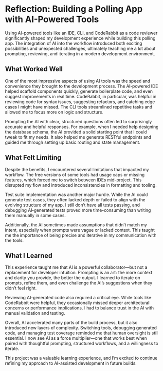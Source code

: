 # Reflection: Building a Polling App with AI-Powered Tools

Using AI-powered tools like an IDE, CLI, and CodeRabbit as a code reviewer significantly shaped my development experience while building this polling app. The integration of AI into the workflow introduced both exciting possibilities and unexpected challenges, ultimately teaching me a lot about prompting, reviewing, and iterating in a modern development environment.

## What Worked Well

One of the most impressive aspects of using AI tools was the speed and convenience they brought to the development process. The AI-powered IDE helped scaffold components quickly, generate boilerplate code, and even suggest improvements in real time. CodeRabbit, in particular, was helpful in reviewing code for syntax issues, suggesting refactors, and catching edge cases I might have missed. The CLI tools streamlined repetitive tasks and allowed me to focus more on logic and structure.

Prompting the AI with clear, structured questions often led to surprisingly accurate and helpful responses. For example, when I needed help designing the database schema, the AI provided a solid starting point that I could tweak to fit my needs. It also helped me generate RESTful endpoints and guided me through setting up basic routing and state management.

## What Felt Limiting

Despite the benefits, I encountered several limitations that impacted my workflow. The free versions of some tools had usage caps or missing features, which forced me to switch between IDEs mid-project. This disrupted my flow and introduced inconsistencies in formatting and tooling.

Test suite implementation was another major hurdle. While the AI could generate test cases, they often lacked depth or failed to align with the evolving structure of my app. I still don’t have all tests passing, and debugging AI-generated tests proved more time-consuming than writing them manually in some cases.

Additionally, the AI sometimes made assumptions that didn’t match my intent, especially when prompts were vague or lacked context. This taught me the importance of being precise and iterative in my communication with the tools.

## What I Learned

This experience taught me that AI is a powerful collaborator—but not a replacement for developer intuition. Prompting is an art: the more context and clarity you provide, the better the output. I learned to iterate on prompts, refine them, and even challenge the AI’s suggestions when they didn’t feel right.

Reviewing AI-generated code also required a critical eye. While tools like CodeRabbit were helpful, they occasionally missed deeper architectural concerns or performance implications. I had to balance trust in the AI with manual validation and testing.

Overall, AI accelerated many parts of the build process, but it also introduced new layers of complexity. Switching tools, debugging generated code, and managing test coverage reminded me that human oversight is still essential. I now see AI as a force multiplier—one that works best when paired with thoughtful prompting, structured workflows, and a willingness to iterate.

This project was a valuable learning experience, and I’m excited to continue refining my approach to AI-assisted development in future builds.
